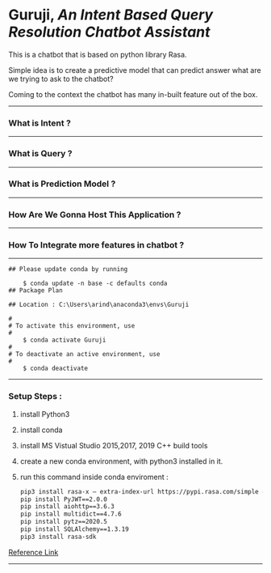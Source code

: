 # Guruji, *An Intent Based Query Resolution Chatbot Assistant*

This is a chatbot that is based on python library Rasa.

Simple idea is to create a predictive model that can predict answer what are we trying to ask to the chatbot?

Coming to the context the chatbot has many in-built feature out of the box.

***

### What is Intent ?

---
### What is Query ?

---
### What is Prediction Model ?

---
### How Are We Gonna Host This Application ?

---
### How To Integrate more features in chatbot ?

---

```shell
## Please update conda by running

    $ conda update -n base -c defaults conda
## Package Plan

## Location : C:\Users\arind\anaconda3\envs\Guruji

#
# To activate this environment, use
#
    $ conda activate Guruji
#
# To deactivate an active environment, use
#
    $ conda deactivate
```
---
### Setup Steps : 

1. install Python3
2. install conda
3. install MS Vistual Studio 2015,2017, 2019 C++ build tools
4. create a new conda environment, with python3 installed in it.
5. run this command inside conda enviroment : 

    ```bash
    pip3 install rasa-x — extra-index-url https://pypi.rasa.com/simple — use-deprecated=legacy-resolver
    pip install PyJWT==2.0.0
    pip install aiohttp==3.6.3
    pip install multidict==4.7.6
    pip install pytz==2020.5
    pip install SQLAlchemy==1.3.19
    pip3 install rasa-sdk
    ```

[Reference Link](https://medium.com/co-learning-lounge/step-by-step-guide-to-install-rasa-x-in-windows-without-docker-85da8502bce)

---